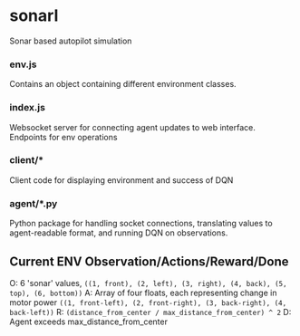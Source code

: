 # sonarl  
Sonar based autopilot simulation

### env.js  
Contains an object containing different environment classes.

### index.js  
Websocket server for connecting agent updates to web interface.  
Endpoints for env operations

### client/*  
Client code for displaying environment and success of DQN

### agent/*.py
Python package for handling socket connections, translating values to agent-readable format, and running DQN on observations.

## Current ENV Observation/Actions/Reward/Done 
O: 6 'sonar' values, `((1, front), (2, left), (3, right), (4, back), (5, top), (6, bottom))`
A: Array of four floats, each representing change in motor power `((1, front-left), (2, front-right), (3, back-right), (4, back-left))`
R: `(distance_from_center / max_distance_from_center) ^ 2`
D: Agent exceeds max_distance_from_center